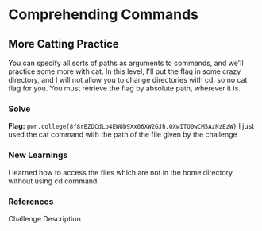 # Comprehending Commands

## More Catting Practice
You can specify all sorts of paths as arguments to commands, and we'll practice some more with cat. 
In this level, I'll put the flag in some crazy directory, and I will not allow you to change directories with cd, so no cat flag for you. 
You must retrieve the flag by absolute path, wherever it is.

### Solve
**Flag:** `pwn.college{8f8rEZDCdLb4EWQb9Xx06XW2GJh.QXwITO0wCM5AzNzEzW}`
I just used the cat command with the path of the file given by the challenge

### New Learnings
I learned how to access the files which are not in the home directory without using cd command.

### References 
Challenge Description
